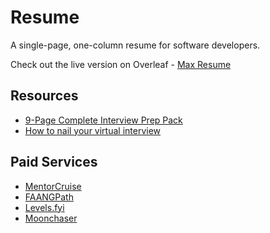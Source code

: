 # Resume

A single-page, one-column resume for software developers.

Check out the live version on Overleaf - [Max Resume](https://www.overleaf.com/read/yjfvjvhdhgbx)

## Resources

- [9-Page Complete Interview Prep Pack](src/9-page-complete-interview-prep-pack.pdf)
- [How to nail your virtual interview](src/how-to-nail-your-virtual-interview.pdf)

## Paid Services

- [MentorCruise](https://mentorcruise.com/)
- [FAANGPath](https://faangpath.com/)
- [Levels.fyi](https://www.levels.fyi/services/)
- [Moonchaser](https://www.moonchaser.io/)

